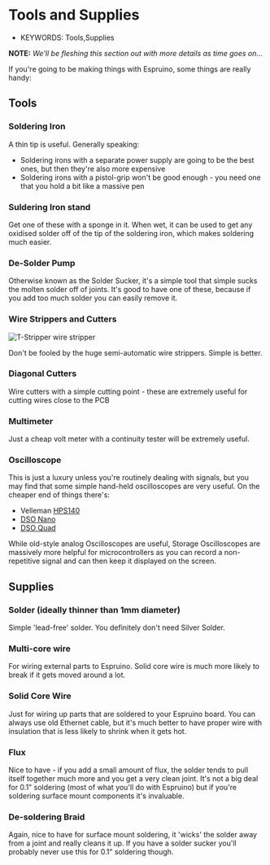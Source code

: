 <!--- Copyright (c) 2013 Gordon Williams, Pur3 Ltd. See the file LICENSE for copying permission. -->
Tools and Supplies
================

* KEYWORDS: Tools,Supplies

**NOTE:** *We'll be fleshing this section out with more details as time goes on...*

If you're going to be making things with Espruino, some things are really handy:

## Tools

### Soldering Iron

A thin tip is useful. Generally speaking:

* Soldering irons with a separate power supply are going to be the best ones, but then they're also more expensive
* Soldering irons with a pistol-grip won't be good enough - you need one that you hold a bit like a massive pen

### Suldering Iron stand

Get one of these with a sponge in it. When wet, it can be used to get any oxidised solder off of the tip of the soldering iron, which makes soldering much easier.

### De-Solder Pump

Otherwise known as the Solder Sucker, it's a simple tool that simple sucks the molten solder off of joints. It's good to have one of these, because if you add too much solder you can easily remove it.

### Wire Strippers and Cutters

![T-Stripper wire stripper](t_strip.jpg)

Don't be fooled by the huge semi-automatic wire strippers. Simple is better.

### Diagonal Cutters

Wire cutters with a simple cutting point - these are extremely useful for cutting wires close to the PCB

### Multimeter

Just a cheap volt meter with a continuity tester will be extremely useful.

### <a name="oscilloscope"></a>Oscilloscope

This is just a luxury unless you're routinely dealing with signals, but you may find that some simple hand-held oscilloscopes are very useful. On the cheaper end of things there's:

* Velleman [HPS140](http://www.hps140.com/)
* [DSO Nano](http://www.seeedstudio.com/depot/dso-nano-v3-p-1358.html?cPath=63_65)
* [DSO Quad](http://www.seeedstudio.com/depot/dso-quad-4-channel-digital-storage-oscilloscope-p-736.html?cPath=63_65)

While old-style analog Oscilloscopes are useful, Storage Oscilloscopes are massively more helpful for microcontrollers as you can record a non-repetitive signal and can then keep it displayed on the screen.

## Supplies

### Solder (ideally thinner than 1mm diameter)

Simple 'lead-free' solder. You definitely don't need Silver Solder.

### Multi-core wire

For wiring external parts to Espruino. Solid core wire is much more likely to break if it gets moved around a lot.

### Solid Core Wire

Just for wiring up parts that are soldered to your Espruino board. You can always use old Ethernet cable, but it's much better to have proper wire with insulation that is less likely to shrink when it gets hot.

### Flux

Nice to have - if you add a small amount of flux, the solder tends to pull itself together much more and you get a very clean joint. It's not a big deal for 0.1" soldering (most of what you'll do with Espruino) but if you're soldering surface mount components it's invaluable.

### De-soldering Braid

Again, nice to have for surface mount soldering, it 'wicks' the solder away from a joint and really cleans it up. If you have a solder sucker you'll probably never use this for 0.1" soldering though.
